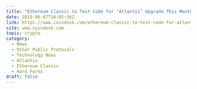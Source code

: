 ```yaml
---
title: "Ethereum Classic to Test Code for ‘Atlantis’ Upgrade This Month"
date: 2019-06-07T16:05:16Z
link: https://www.coindesk.com/ethereum-classic-to-test-code-for-atlantis-upgrade-this-month?utm_medium=RSS&utm_source=hune
site: www.coindesk.com
topic: crypto
category:
  - News
  - Other Public Protocols
  - Technology News
  - Atlantis
  - Ethereum Classic
  - Hard Forks
draft: false
---
```

